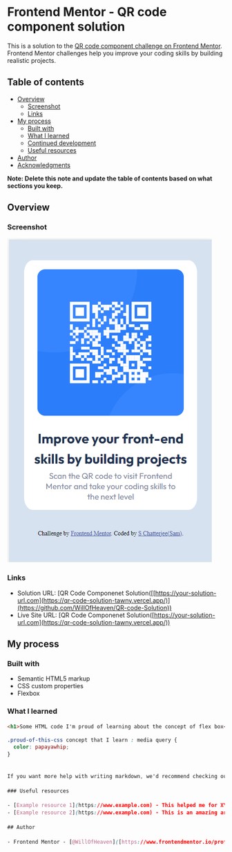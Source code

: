 # Frontend Mentor - QR code component solution

This is a solution to the [QR code component challenge on Frontend Mentor](https://www.frontendmentor.io/challenges/qr-code-component-iux_sIO_H). Frontend Mentor challenges help you improve your coding skills by building realistic projects. 

## Table of contents

- [Overview](#overview)
  - [Screenshot](#screenshot)
  - [Links](#links)
- [My process](#my-process)
  - [Built with](#built-with)
  - [What I learned](#what-i-learned)
  - [Continued development](#continued-development)
  - [Useful resources](#useful-resources)
- [Author](#author)
- [Acknowledgments](#acknowledgments)

**Note: Delete this note and update the table of contents based on what sections you keep.**

## Overview

### Screenshot

![My Creation](chrome_L8y60RzYYA.png)


### Links

- Solution URL: [QR Code Componenet Solution([[https://your-solution-url.com](https://qr-code-solution-tawny.vercel.app/)](https://github.com/WillOfHeaven/QR-code-Solution))
- Live Site URL: [QR Code Componenet Solution([https://your-solution-url.com](https://qr-code-solution-tawny.vercel.app/))

## My process

### Built with

- Semantic HTML5 markup
- CSS custom properties
- Flexbox

### What I learned

```html
<h1>Some HTML code I'm proud of learning about the concept of flex box</h1>
```
```css
.proud-of-this-css concept that I learn : media query {
  color: papayawhip;
}


If you want more help with writing markdown, we'd recommend checking out [The Markdown Guide](https://www.markdownguide.org/) to learn more.

### Useful resources

- [Example resource 1](https://www.example.com) - This helped me for XYZ reason. I really liked this pattern and will use it going forward.
- [Example resource 2](https://www.example.com) - This is an amazing article which helped me finally understand XYZ. I'd recommend it to anyone still learning this concept.

## Author

- Frontend Mentor - [@WillOfHeaven]([https://www.frontendmentor.io/profile/yourusername](https://www.frontendmentor.io/profile/WillOfHeaven))
